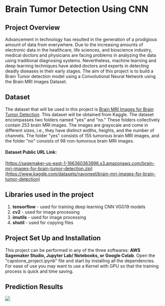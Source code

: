 # Brain Tumor Detection Using CNN

## Project Overview
Advancement in technology has resulted in the generation of a prodigious amount of data from everywhere. Due to the increasing amounts of electronic data in the healthcare, life sciences, and bioscience industry, medical doctors and physicians are facing problems in analyzing the data using traditional diagnosing systems. Nevertheless, machine learning and deep learning techniques have aided doctors and experts in detecting deadly diseases in their early stages.
The aim of this project is to build a Brain Tumor detection model using a Convolutional Neural Network using the Brain MRI Images Dataset.

## Dataset 
The dataset that will be used in this project is [Brain MRI Images for Brain Tumor Detection](https://www.kaggle.com/datasets/navoneel/brain-mri-images-for-brain-tumor-detection). This dataset will be obtained from Kaggle. The dataset encompasses two folders named "yes" and "no." These folders collectively contain 253 brain MRI images. The images are grayscale and come in different sizes, i.e., they have distinct widths, heights, and the number of channels. The folder "yes" consists of 155 tumorous brain MRI images, and the folder "no" consists of 98 non-tumorous brain MRI images.

#### Dataset Public URL Link: 
[https://sagemaker-us-east-1-166360363896.s3.amazonaws.com/brain-mri-images-for-brain-tumor-detection.zip](https://www.kaggle.com/datasets/navoneel/brain-mri-images-for-brain-tumor-detection)

## Libraries used in the project
1. **tensorflow** - used for training deep learning CNN VGG19 models
2. **cv2** - used for image processing
3. **imutils** - used for image processing
4. **shutil** - used for copying files

## Project Set Up and Installation
This project can be performed in any of the three softwares: **AWS Sagemaker Studio, Jupyter Lab/ Notebooks, or Google Colab**. Open the "capstone_project.ipynb" file and start by installing all the dependencies. For ease of use you may want to use a Kernel with GPU so that the training process is quick and time saving. 

## Prediction Results
<img src="https://raw.githubusercontent.com/kanchitank/AWS-MLE-Nanodegree-Capstone/main/outputs/predictions.jpeg">
